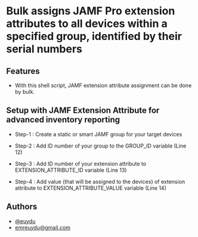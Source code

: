 
# Bulk assigns JAMF Pro extension attributes to all devices within a specified group, identified by their serial numbers


## Features
* With this shell script, JAMF extension attribute assignment can be done by bulk.

## Setup with JAMF Extension Attribute for advanced inventory reporting
* Step-1 : Create a static or smart JAMF group for your target devices

* Step-2 : Add ID number of your group to the GROUP_ID variable (Line 12)

* Step-3 : Add ID number of your extension attribute to EXTENSION_ATTRIBUTE_ID variable (Line 13)

* Step-4 : Add value (that will be assigned to the devices) of extension attribute to EXTENSION_ATTRIBUTE_VALUE variable (Line 14)


## Authors

- [@euydu](https://www.github.com/euydu)
- emreuydu@gmail.com 
